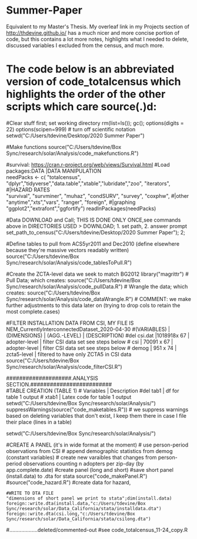 # Summer-Paper
Equivalent to my Master's Thesis. My overleaf link in my Projects section of http://thdevine.github.io/ has a much nicer and more concise portion of code, but this contains a lot more notes, highlights what I needed to delete, discussed variables I excluded from the census, and much more. 

# The code below is an abbreviated version of code_totalcensus which highlights the order of the other scripts which care source(.)d:
#Clear stuff first; set working directory
rm(list=ls()); gc(); options(digits = 22)
options(scipen=999) # turn off scientific notation
setwd("C:/Users/tdevine/Desktop/2020 Summer Paper")

#Make functions 
source("C:/Users/tdevine/Box Sync/research/solar/Analysis/code_makefunctions.R")

#survival: https://cran.r-project.org/web/views/Survival.html
#Load packages:DATA          |DATA MANIPULATION                                     
needPacks <- c( "totalcensus", "dplyr","tidyverse","data.table","xtable","lubridate","zoo", "iterators",
                #|HAZARD RATES                     
                "survival", "survminer", "muhaz", "condSURV", "survey", "coxphw",
                #|other
                "anytime","xts","vars", "ranger", "foreign",
                #|graphing
                "ggplot2","extrafont","ggfortify")
readInPackages(needPacks)

#Data DOWNLOAD and Call; THIS IS DONE ONLY ONCE,see commands above in DIRECTORIES USED > DOWNLOAD; 1. set path, 2. answer prompt
set_path_to_census("C:/Users/tdevine/Desktop/2020 Summer Paper");
2; 
    
#Define tables to pull from ACS5yr2011 and Dec2010 (define elsewhere because they're massive vectors readably written)
source("C:/Users/tdevine/Box Sync/research/solar/Analysis/code_tablesToPull.R")

#Create the ZCTA-level data we seek to match BG2012
    library("magrittr")
    # Pull Data; which creates:
    source("C:/Users/tdevine/Box Sync/research/solar/Analysis/code_pullData.R")
    # Wrangle the data; which creates:
    source("C:/Users/tdevine/Box Sync/research/solar/Analysis/code_dataWrangle.R")
    # COMMENT: we make further adjustments to this data later on (trying to drop cols to retain the most complete.cases)

#FILTER INSTALLATION DATA FROM CSI, MY FILE IS  NEM_CurrentlyInterconnectedDataset_2020-04-30 
        #(VARIABLES)            | (DIMENSIONS)   | (AGG.-LEVEL)          | (DESCRIPTION)
        #del   csi.dat             |1018918x 67     | adopter-level         | filter CSI data set see steps below
        #   csi                 | 70091 x 67     | adopter-level         | filter CSI data set see steps below
        #   demog               |   951 x 74     |   zcta5-level         | filtered to have only ZCTA5 in CSI data  
    source("C:/Users/tdevine/Box Sync/research/solar/Analysis/code_filterCSI.R")

####################.ANALYSIS SECTION.#########################   
#TABLE CREATION (TABLE 1)
    #    Variables        |  Description
    #del tab1             | df for table 1 output 
    #   xtab1             | Latex code for table 1 output 
    setwd("C:/Users/tdevine/Box Sync/research/solar/Analysis/")
    suppressWarnings(source("code_maketables.R")) # we suppress warnings based on deleting variables that don't exist, I keep them there in case I file their place (lines in a table)

setwd("C:/Users/tdevine/Box Sync/research/solar/Analysis/")
    
#CREATE A PANEL (it's in wide format at the moment)
    # use person-period observations from CSI
    # append demographic statistics from demog    (constant variables)
    # create new varaibles that changes from person-period observations counting n adopters per zip-day (by app.complete.date)
    #create panel (long and short)
    #save short panel (install.data) to .dta for stata
source("code_makePanel.R") #source("code_hazard.R") #create data for hazard,
    
    
    #WRITE TO DTA FILE
    "dimensions of short panel we print to stata";dim(install.data)
    foreign::write.dta(install.data,"c:/Users/tdevine/Box Sync/research/solar/Data_California/stata/installdata.dta")
    foreign::write.dta(csi.long,"c:/Users/tdevine/Box Sync/research/solar/Data_California/stata/csilong.dta")
    
    
#...................deleted/commented-out
#see code_totalcensus_11-24_copy.R		
